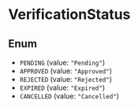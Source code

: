 # VerificationStatus

## Enum

* `PENDING` (value: `"Pending"`)
* `APPROVED` (value: `"Approved"`)
* `REJECTED` (value: `"Rejected"`)
* `EXPIRED` (value: `"Expired"`)
* `CANCELLED` (value: `"Cancelled"`)
